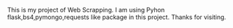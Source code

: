 
This is my project of Web Scrapping. I am using Pyhon flask,bs4,pymongo,requests like package in this project. Thanks for visiting.
